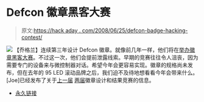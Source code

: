 # Defcon 徽章黑客大赛

> 原文:[https://hack aday . com/2008/06/25/defcon-badge-hacking-contest/](https://hackaday.com/2008/06/25/defcon-badge-hacking-contest/)

![](../Images/c9f75db7648dc5a54dab9c918e10d19b.png)
【乔格兰】连续第三年设计 Defcon 徽章。就像前几年一样，他们将在[举办徽章黑客大赛](https://forum.defcon.org/showthread.php?t=9502)。不过这一次，他们会提前泄露线索。早期的竞赛往往令人沮丧，因为需要专门的设备来与微控制器对话。希望今年会更容易实现。徽章的规格尚未发布，但在去年的 95 LED 滚动品牌之后，我们迫不及待地想看看今年会带来什么。[Joe]已经发布了关于[上一届](http://www.grandideastudio.com/portfolio/defcon-14-badge/) [两届](http://www.grandideastudio.com/portfolio/defcon-15-badge/)徽章设计和结果竞赛的信息。

*   [永久链接](https://forum.defcon.org/showthread.php?t=9502)